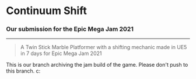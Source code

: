# Continuum Shift
### **Our submission for the Epic Mega Jam 2021**

---
> A Twin Stick Marble Platformer with a shifting mechanic made in UE5 in 7 days for Epic Mega Jam 2021

This is our branch archiving the jam build of the game. Please don't push to this branch. c:
